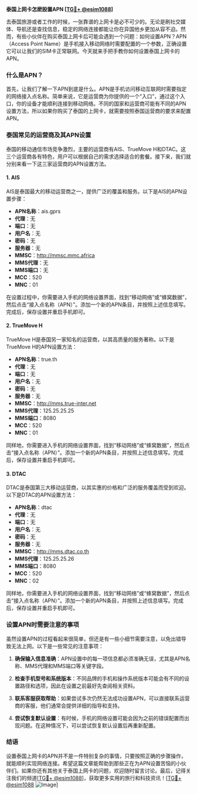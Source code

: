 **泰国上网卡怎麽設置APN [[TG💪+ @esim1088](https://t.me/s/esim1088)]**

去泰国旅游或者工作的时候，一张靠谱的上网卡是必不可少的。无论是刷社交媒体、导航还是查找信息，稳定的网络连接都能让你在异国他乡更加从容不迫。然而，有些小伙伴在购买泰国上网卡后可能会遇到一个问题：如何设置APN？APN（Access Point Name）是手机接入移动网络时需要配置的一个参数，正确设置它可以让我们的SIM卡正常联网。今天就来手把手教你如何设置泰国上网卡的APN。

### 什么是APN？

首先，让我们了解一下APN到底是什么。APN是手机访问移动互联网时需要指定的网络接入点名称。简单来说，它是运营商为你提供的一个“入口”，通过这个入口，你的设备才能顺利连接到移动网络。不同的国家和运营商可能有不同的APN设置方法，所以如果你购买了泰国的上网卡，就需要按照泰国运营商的要求来配置APN。

### 泰国常见的运营商及其APN设置

泰国的移动通信市场竞争激烈，主要的运营商有AIS、TrueMove H和DTAC。这三个运营商各有特色，用户可以根据自己的需求选择适合的套餐。接下来，我们就分别来看一下这三家运营商的APN设置方法。

#### 1. AIS
AIS是泰国最大的移动运营商之一，提供广泛的覆盖和服务。以下是AIS的APN设置步骤：

- **APN名称**：ais.gprs
- **代理**：无
- **端口**：无
- **用户名**：无
- **密码**：无
- **服务器**：无
- **MMSC**：http://mmsc.mmc.africa
- **MMS代理**：无
- **MMS端口**：无
- **MCC**：520
- **MNC**：01

在设置过程中，你需要进入手机的网络设置界面，找到“移动网络”或“蜂窝数据”，然后点击“接入点名称（APN）”。添加一个新的APN条目，并按照上述信息填写。完成后，保存设置并重启手机即可。

#### 2. TrueMove H
TrueMove H是泰国另一家知名的运营商，以其高质量的服务著称。以下是TrueMove H的APN设置方法：

- **APN名称**：true.th
- **代理**：无
- **端口**：无
- **用户名**：无
- **密码**：无
- **服务器**：无
- **MMSC**：http://mms.true-inter.net
- **MMS代理**：125.25.25.25
- **MMS端口**：8080
- **MCC**：520
- **MNC**：01

同样地，你需要进入手机的网络设置界面，找到“移动网络”或“蜂窝数据”，然后点击“接入点名称（APN）”。添加一个新的APN条目，并按照上述信息填写。完成后，保存设置并重启手机即可。

#### 3. DTAC
DTAC是泰国第三大移动运营商，以其实惠的价格和广泛的服务覆盖而受到欢迎。以下是DTAC的APN设置方法：

- **APN名称**：dtac
- **代理**：无
- **端口**：无
- **用户名**：无
- **密码**：无
- **服务器**：无
- **MMSC**：http://mms.dtac.co.th
- **MMS代理**：125.25.25.26
- **MMS端口**：8080
- **MCC**：520
- **MNC**：02

同样地，你需要进入手机的网络设置界面，找到“移动网络”或“蜂窝数据”，然后点击“接入点名称（APN）”。添加一个新的APN条目，并按照上述信息填写。完成后，保存设置并重启手机即可。

### 设置APN时需要注意的事项

虽然设置APN的过程看起来很简单，但还是有一些小细节需要注意，以免出错导致无法上网。以下是一些常见的注意事项：

1. **确保输入信息准确**：APN设置中的每一项信息都必须准确无误，尤其是APN名称、MMS代理和MMS端口等关键字段。
   
2. **检查手机型号和系统版本**：不同品牌的手机和操作系统版本可能会有不同的设置路径和选项，因此在设置之前最好先查阅相关资料。

3. **联系客服获取帮助**：如果尝试多次仍然无法成功设置APN，可以直接联系运营商的客服，他们通常会提供详细的指导和支持。

4. **尝试恢复默认设置**：有时候，手机的网络设置可能会因为之前的错误配置而出现问题。在这种情况下，可以尝试恢复默认设置后再重新配置。

### 结语

设置泰国上网卡的APN并不是一件特别复杂的事情，只要按照正确的步骤操作，就能顺利实现网络连接。希望这篇文章能帮助到那些正在为APN设置苦恼的小伙伴们。如果你还有其他关于泰国上网卡的问题，欢迎随时留言讨论。最后，记得关注我们的频道[[TG💪+ @esim1088](https://t.me/s/esim1088)]，获取更多实用的旅行和科技资讯！[[TG💪+ @esim1088](https://t.me/s/esim1088) ![Image](https://i.postimg.cc/4NQfJmqS/Snipaste-2025-05-13-00-14-12.png)]